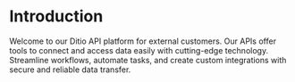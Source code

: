 # Introduction

Welcome to our Ditio API platform for external customers. Our APIs offer tools to connect and access data easily with cutting-edge technology. Streamline workflows, automate tasks, and create custom integrations with secure and reliable data transfer. 